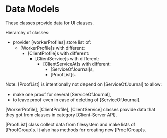 # Data Models

These classes provide data for UI classes.

Hierarchy of classes:

- provider [workerProfiles] store list of:
    - [WorkerProfile]s with different:
        - [ClientProfile]s with different:
            - [ClientService]s with different:
                - [ClientServiceAt]s with different:
                    - [ServiceOfJournal]s,
                    - [ProofList]s.
    
Note: [ProofList] is intentionally not depend on [ServiceOfJournal] to allow: 
- make one proof for several [ServiceOfJournal],
- to leave proof even in case of deleting of [ServiceOfJournal].

[WorkerProfile], [ClientProfile], [ClientService] classes provide data that they got from classes in
category [Client-Server API].

[ProofList] class collect data from filesystem and make lists of [ProofGroup]s. It also has methods
for creating new [ProofGroup]s.  